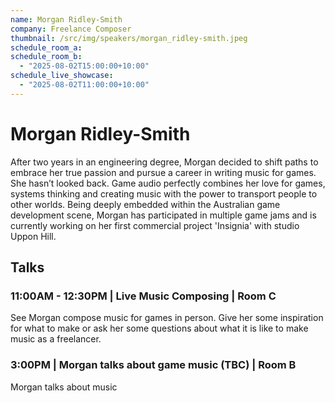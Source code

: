 ```yaml
---
name: Morgan Ridley-Smith
company: Freelance Composer
thumbnail: /src/img/speakers/morgan_ridley-smith.jpeg
schedule_room_a:
schedule_room_b:
  - "2025-08-02T15:00:00+10:00"
schedule_live_showcase:
  - "2025-08-02T11:00:00+10:00"
---
```


# Morgan Ridley-Smith

After two years in an engineering degree, Morgan decided to shift paths to embrace her true passion and pursue a career in writing music for games. She hasn’t looked back. Game audio perfectly combines her love for games, systems thinking and creating music with the power to transport people to other worlds. Being deeply embedded within the Australian game development scene, Morgan has participated in multiple game jams and is currently working on her first commercial project 'Insignia' with studio Uppon Hill.

## Talks

### 11:00AM - 12:30PM | Live Music Composing | Room C

See Morgan compose music for games in person. Give her some inspiration for what to make or ask her some questions about what it is like to make music as a freelancer.

### 3:00PM | Morgan talks about game music (TBC) | Room B

Morgan talks about music
